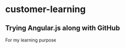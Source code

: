 customer-learning
=================

## Trying Angular.js along with GitHub

For my learning purpose
